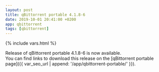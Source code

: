 ```yaml
---
layout: post
title: qBittorrent portable 4.1.8-6
date: 2019-10-01 20:41:00 +0200
app: qbittorrent
tags: [qbittorrent]
---
```

{% include vars.html %}

Release of qBittorrent portable 4.1.8-6 is now available.<br />
You can find links to download this release on the [qBittorrent portable page]({{ var_seo_url | append: '/app/qbittorrent-portable/' }}).